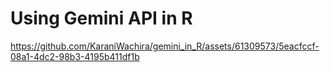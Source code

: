# Using Gemini API in R 




https://github.com/KaraniWachira/gemini_in_R/assets/61309573/5eacfccf-08a1-4dc2-98b3-4195b411df1b


